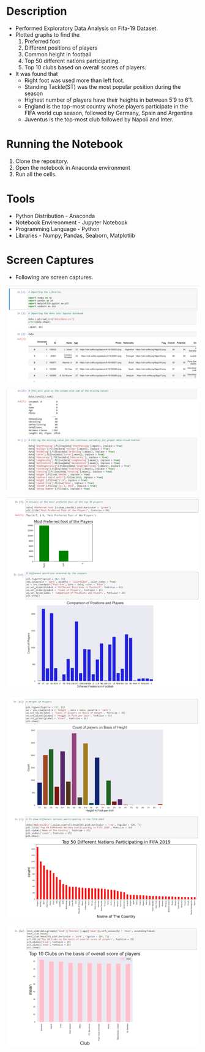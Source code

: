 # Description

* Performed Exploratory Data Analysis on Fifa-19 Dataset. 
* Plotted graphs to find the 
  1.  Preferred foot
  2.  Different positions of players
  3.  Common height in football  
  4.  Top 50 different nations participating. 
  5.  Top 10 clubs based on overall scores of players.
* It was found that 
  * Right foot was used more than left foot.
  * Standing Tackle(ST) was the most popular position during the season
  * Highest number of players have their heights in between 5’9 to 6’1.
  * England is the top-most country whose players participate in the FIFA world cup season, followed by Germany, Spain and Argentina
  * Juventus is the top-most club followed by Napoli and Inter. 

# Running the Notebook
1. Clone the repository.
2. Open the notebook in Anaconda environment
3. Run all the cells.

# Tools
* Python Distribution - Anaconda
* Notebook Envireonment - Jupyter Notebook
* Programming Language - Python
* Libraries - Numpy, Pandas, Seaborn, Matplotlib

# Screen Captures

* Following are screen captures.

![Alt text](Images/Image1.png)

![Alt text](Images/Image2.png)

![Alt text](Images/Image3.png)

![Alt text](Images/Image4.png)

![Alt text](Images/Image5.png)
